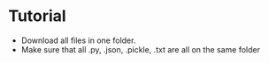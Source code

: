 # Tutorial #
  - Download all files in one folder.
  - Make sure that all .py, .json, .pickle, .txt are all on the same folder
